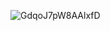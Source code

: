 
![GdqoJ7pW8AAlxfD](https://github.com/user-attachments/assets/a16a8e03-6728-41cb-a56c-ecc7d2c07254)




